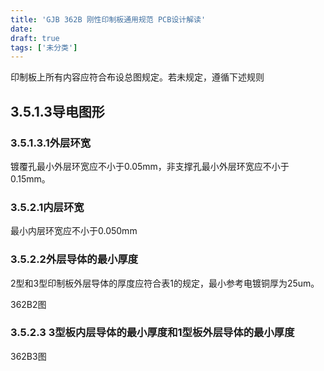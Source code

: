 ```yaml
---
title: 'GJB 362B 刚性印制板通用规范 PCB设计解读'
date: 
draft: true
tags: ['未分类']
---
```


印制板上所有内容应符合布设总图规定。若未规定，遵循下述规则

3.5.1.3导电图形
-----------

### 3.5.1.3.1外层环宽

镀覆孔最小外层环宽应不小于0.05mm，非支撑孔最小外层环宽应不小于0.15mm。

### 3.5.2.1内层环宽

最小内层环宽应不小于0.050mm

### 3.5.2.2外层导体的最小厚度

2型和3型印制板外层导体的厚度应符合表1的规定，最小参考电镀铜厚为25um。

362B2图

### 3.5.2.3 3型板内层导体的最小厚度和1型板外层导体的最小厚度

362B3图
